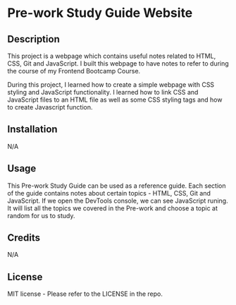 # Pre-work Study Guide Website

## Description

This project is a webpage which contains useful notes related to HTML, CSS,
Git and JavaScript. I built this webpage to have notes to refer to
during the course of my Frontend Bootcamp Course.

During this project, I learned how to create a simple webpage with CSS styling and JavaScript functionality. I learned how to link CSS and JavaScript files to an HTML file as well as some CSS styling tags and how to create Javascript function.

## Installation

N/A

## Usage

This Pre-work Study Guide can be used as a reference guide. Each section of the guide contains notes about certain topics - HTML, CSS, Git and JavaScript.
If we open the DevTools console, we can see JavaScript runing. It will list all the topics we covered in the Pre-work and choose a topic at random for us to study.

## Credits

N/A

## License

MIT license - Please refer to the LICENSE in the repo.
